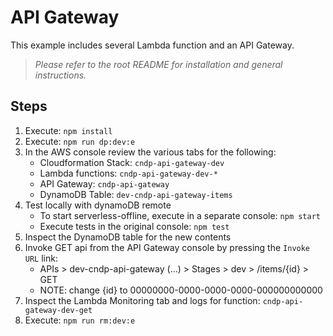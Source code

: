 # API Gateway

This example includes several Lambda function and an API Gateway.

> _Please refer to the root README for installation and general instructions._

## Steps
1. Execute: `npm install`
2. Execute: `npm run dp:dev:e`
3. In the AWS console review the various tabs for the following:
   * Cloudformation Stack: `cndp-api-gateway-dev`
   * Lambda functions: `cndp-api-gateway-dev-*`
   * API Gateway: `cndp-api-gateway`
   * DynamoDB Table: `dev-cndp-api-gateway-items`
4. Test locally with dynamoDB remote
   * To start serverless-offline, execute in a separate console: `npm start`
   * Execute tests in the original console: `npm test`
5. Inspect the DynamoDB table for the new contents
6. Invoke GET api from the API Gateway console by pressing the `Invoke URL` link:
   * APIs > dev-cndp-api-gateway (...) > Stages > dev > /items/{id} > GET
   * NOTE: change {id} to 00000000-0000-0000-0000-000000000000
7. Inspect the Lambda Monitoring tab and logs for function: `cndp-api-gateway-dev-get`
8. Execute: `npm run rm:dev:e`
